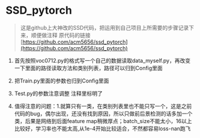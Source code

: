 # SSD_pytorch
> 这是github上大神改的SSD代码，把运用到自己项目上所需要的步骤记录下来，顺便做注释
> 原代码的链接[https://github.com/acm5656/ssd_pytorch](https://github.com/acm5656/ssd_pytorch)

1. 首先按照voc0712.py的格式写一个自己的数据读取data_myself.py，再改变一下里面的路径读取方法和类别列表，路径可以归到Config里面

2. 把Train.py里面的参数也归到Config里面

3. Test.py的参数注意调整  注释里标明了

4. 值得注意的问题：1.就算只有一类，在类别列表里也不能只写一个，这是之前代码的bug，偶尔出现，还没有找到原因，所以只做前后景检测的话多加一个类，后果是网络到后面feature map稍微厚点；batch_size不能太小，16以上比较好，学习率也不能太高,从1e-4开始比较适合，不然都容易loss-nan跑飞
